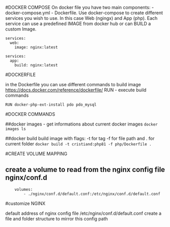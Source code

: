 #DOCKER COMPOSE
On docker file you have two main components:
    - docker-compose.yml 
    - Dockerfile. 
    Use docker-compose to create different services you wish to use. In this case
Web (ngingx) and App (php).
Each service can use a predefined IMAGE from docker hub or can BUILD a custom Image.
```
services:
  web:
    image: nginx:latest
```
```
services:
  app:
    build: nginx:latest
```

#DOCKERFILE

in the Dockerfile you can use different commands to build image
https://docs.docker.com/reference/dockerfile/
RUN - execute build commands
```
RUN docker-php-ext-install pdo pdo_mysql
```


#DOCKER COMMANDS

##docker images - get informations about current docker images
```docker images ls```

##docker build
build image with flags:
 -t for tag 
 -f for file path
and  . for current folder 
```docker build -t cristiand:php81 -f php/Dockerfile .```

#CREATE VOLUME MAPPING
## create a volume to read from the nginx config file nginx/conf.d
``` 
    volumes:
        - ./nginx/conf.d/default.conf:/etc/nginx/conf.d/default.conf
```




#customize NGINX

default address of nginx config file /etc/nginx/conf.d/default.conf
create a file and folder structure to mirror this config path

